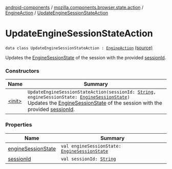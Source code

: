 [android-components](../../../index.md) / [mozilla.components.browser.state.action](../../index.md) / [EngineAction](../index.md) / [UpdateEngineSessionStateAction](./index.md)

# UpdateEngineSessionStateAction

`data class UpdateEngineSessionStateAction : `[`EngineAction`](../index.md) [(source)](https://github.com/mozilla-mobile/android-components/blob/master/components/browser/state/src/main/java/mozilla/components/browser/state/action/BrowserAction.kt#L409)

Updates the [EngineSessionState](../../../mozilla.components.concept.engine/-engine-session-state/index.md) of the session with the provided [sessionId](session-id.md).

### Constructors

| Name | Summary |
|---|---|
| [&lt;init&gt;](-init-.md) | `UpdateEngineSessionStateAction(sessionId: `[`String`](https://kotlinlang.org/api/latest/jvm/stdlib/kotlin/-string/index.html)`, engineSessionState: `[`EngineSessionState`](../../../mozilla.components.concept.engine/-engine-session-state/index.md)`)`<br>Updates the [EngineSessionState](../../../mozilla.components.concept.engine/-engine-session-state/index.md) of the session with the provided [sessionId](session-id.md). |

### Properties

| Name | Summary |
|---|---|
| [engineSessionState](engine-session-state.md) | `val engineSessionState: `[`EngineSessionState`](../../../mozilla.components.concept.engine/-engine-session-state/index.md) |
| [sessionId](session-id.md) | `val sessionId: `[`String`](https://kotlinlang.org/api/latest/jvm/stdlib/kotlin/-string/index.html) |
